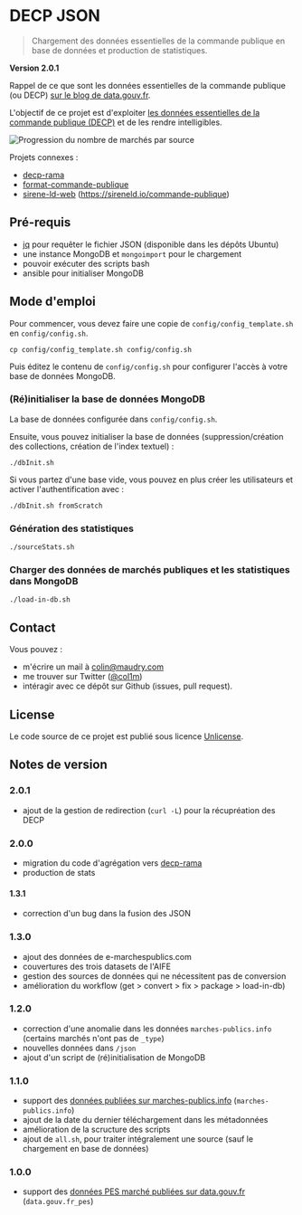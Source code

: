 # DECP JSON

> Chargement des données essentielles de la commande publique en base de données et production de statistiques.

**Version 2.0.1**

Rappel de ce que sont les données essentielles de la commande publique (ou DECP) [sur le blog de data.gouv.fr](https://www.data.gouv.fr/fr/posts/le-point-sur-les-donnees-essentielles-de-la-commande-publique/).

L'objectif de ce projet est d'exploiter [les données essentielles de la commande publique (DECP)](https://www.data.gouv.fr/fr/datasets/5cd57bf68b4c4179299eb0e9/) et de les rendre intelligibles.

![Progression du nombre de marchés par source](https://plot.ly/~ColinMaudry/1.png)

Projets connexes :

- [decp-rama](https://github.com/etalab/decp-rama)
- [format-commande-publique](https://github.com/etalab/format-commande-publique)
- [sirene-ld-web](https://github.com/ColinMaudry/sirene-ld-web) (https://sireneld.io/commande-publique)

## Pré-requis

- [jq](https://stedolan.github.io/jq/) pour requêter le fichier JSON (disponible dans les dépôts Ubuntu)
- une instance MongoDB et `mongoimport` pour le chargement
- pouvoir exécuter des scripts bash
- ansible pour initialiser MongoDB

## Mode d'emploi

Pour commencer, vous devez faire une copie de `config/config_template.sh` en `config/config.sh`.

```
cp config/config_template.sh config/config.sh
```

Puis éditez le contenu de `config/config.sh` pour configurer l'accès à votre base de données MongoDB.

### (Ré)initialiser la base de données MongoDB

La base de données configurée dans `config/config.sh`.

Ensuite, vous pouvez initialiser la base de données (suppression/création des collections, création de l'index textuel) :

```
./dbInit.sh
```

Si vous partez d'une base vide, vous pouvez en plus créer les utilisateurs et activer l'authentification avec :

```
./dbInit.sh fromScratch
```

### Génération des statistiques

```
./sourceStats.sh
```

### Charger des données de marchés publiques et les statistiques dans MongoDB

```
./load-in-db.sh
```

## Contact

Vous pouvez :

- m'écrire un mail à colin@maudry.com
- me trouver sur Twitter ([@col1m](https://twitter.com/col1m))
- intéragir avec ce dépôt sur Github (issues, pull request).

## License

Le code source de ce projet est publié sous licence [Unlicense](http://unlicense.org).

## Notes de version

### 2.0.1

- ajout de la gestion de redirection (`curl -L`) pour la récupréation des DECP

### 2.0.0

- migration du code d'agrégation vers [decp-rama](https://github.com/etalab/decp-rama)
- production de stats

#### 1.3.1

- correction d'un bug dans la fusion des JSON

### 1.3.0

- ajout des données de e-marchespublics.com
- couvertures des trois datasets de l'AIFE
- gestion des sources de données qui ne nécessitent pas de conversion
- amélioration du workflow (get > convert > fix > package > load-in-db)

### 1.2.0

- correction d'une anomalie dans les données `marches-publics.info` (certains marchés n'ont pas de `_type`)
- nouvelles données dans `/json`
- ajout d'un script de (ré)initialisation de MongoDB

### 1.1.0

- support des [données publiées sur marches-publics.info](https://www.marches-publics.info/mpiaws/index.cfm) (`marches-publics.info`)
- ajout de la date du dernier téléchargement dans les métadonnées
- amélioration de la scructure des scripts
- ajout de `all.sh`, pour traiter intégralement une source (sauf le chargement en base de données)

### 1.0.0

- support des [données PES marché publiées sur data.gouv.fr](https://www.data.gouv.fr/fr/datasets/5bd0b6fd8b4c413d0801dc57/) (`data.gouv.fr_pes`)
